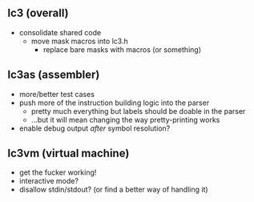 ## lc3 (overall)
* consolidate shared code
  * move mask macros into lc3.h
    * replace bare masks with macros (or something)

## lc3as (assembler)
* more/better test cases
* push more of the instruction building logic into the parser
  * pretty much everything but labels should be doable in the parser
  * ...but it will mean changing the way pretty-printing works
* enable debug output *after* symbol resolution?

## lc3vm (virtual machine)
* get the fucker working!
* interactive mode?
* disallow stdin/stdout? (or find a better way of handling it)

